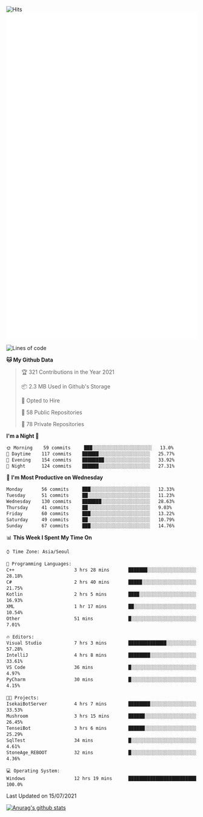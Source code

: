 ![Hits](https://hits.seeyoufarm.com/api/count/incr/badge.svg?url=https%3A%2F%2Fgithub.com%2Fkokose1234&count_bg=%2379C83D&title_bg=%23555555&icon=apple.svg&icon_color=%23E7E7E7&title=hits&edge_flat=false)
<br/>
![Metrics](https://github.com/kokose1234/kokose1234/blob/main/github-metrics.svg)

<!--START_SECTION:waka-->
![Lines of code](https://img.shields.io/badge/From%20Hello%20World%20I%27ve%20Written-13.0%20million%20lines%20of%20code-blue)

**🐱 My Github Data** 

> 🏆 321 Contributions in the Year 2021
 > 
> 📦 2.3 MB Used in Github's Storage 
 > 
> 💼 Opted to Hire
 > 
> 📜 58 Public Repositories 
 > 
> 🔑 78 Private Repositories  
 > 
**I'm a Night 🦉** 

```text
🌞 Morning    59 commits     ███░░░░░░░░░░░░░░░░░░░░░░   13.0% 
🌆 Daytime    117 commits    ██████░░░░░░░░░░░░░░░░░░░   25.77% 
🌃 Evening    154 commits    ████████░░░░░░░░░░░░░░░░░   33.92% 
🌙 Night      124 commits    ██████░░░░░░░░░░░░░░░░░░░   27.31%

```
📅 **I'm Most Productive on Wednesday** 

```text
Monday       56 commits     ███░░░░░░░░░░░░░░░░░░░░░░   12.33% 
Tuesday      51 commits     ██░░░░░░░░░░░░░░░░░░░░░░░   11.23% 
Wednesday    130 commits    ███████░░░░░░░░░░░░░░░░░░   28.63% 
Thursday     41 commits     ██░░░░░░░░░░░░░░░░░░░░░░░   9.03% 
Friday       60 commits     ███░░░░░░░░░░░░░░░░░░░░░░   13.22% 
Saturday     49 commits     ██░░░░░░░░░░░░░░░░░░░░░░░   10.79% 
Sunday       67 commits     ███░░░░░░░░░░░░░░░░░░░░░░   14.76%

```


📊 **This Week I Spent My Time On** 

```text
⌚︎ Time Zone: Asia/Seoul

💬 Programming Languages: 
C++                      3 hrs 28 mins       ███████░░░░░░░░░░░░░░░░░░   28.18% 
C#                       2 hrs 40 mins       █████░░░░░░░░░░░░░░░░░░░░   21.75% 
Kotlin                   2 hrs 5 mins        ████░░░░░░░░░░░░░░░░░░░░░   16.93% 
XML                      1 hr 17 mins        ██░░░░░░░░░░░░░░░░░░░░░░░   10.54% 
Other                    51 mins             █░░░░░░░░░░░░░░░░░░░░░░░░   7.01%

🔥 Editors: 
Visual Studio            7 hrs 3 mins        ██████████████░░░░░░░░░░░   57.28% 
IntelliJ                 4 hrs 8 mins        ████████░░░░░░░░░░░░░░░░░   33.61% 
VS Code                  36 mins             █░░░░░░░░░░░░░░░░░░░░░░░░   4.97% 
PyCharm                  30 mins             █░░░░░░░░░░░░░░░░░░░░░░░░   4.15%

🐱‍💻 Projects: 
IsekaiBotServer          4 hrs 7 mins        ████████░░░░░░░░░░░░░░░░░   33.53% 
Mushroom                 3 hrs 15 mins       ██████░░░░░░░░░░░░░░░░░░░   26.45% 
TenseiBot                3 hrs 6 mins        ██████░░░░░░░░░░░░░░░░░░░   25.29% 
SqlTest                  34 mins             █░░░░░░░░░░░░░░░░░░░░░░░░   4.61% 
StoneAge_REBOOT          32 mins             █░░░░░░░░░░░░░░░░░░░░░░░░   4.36%

💻 Operating System: 
Windows                  12 hrs 19 mins      █████████████████████████   100.0%

```


 Last Updated on 15/07/2021
<!--END_SECTION:waka-->

[![Anurag's github stats](https://github-readme-stats.vercel.app/api?username=kokose1234&theme=dracula)](https://github.com/anuraghazra/github-readme-stats)



	

